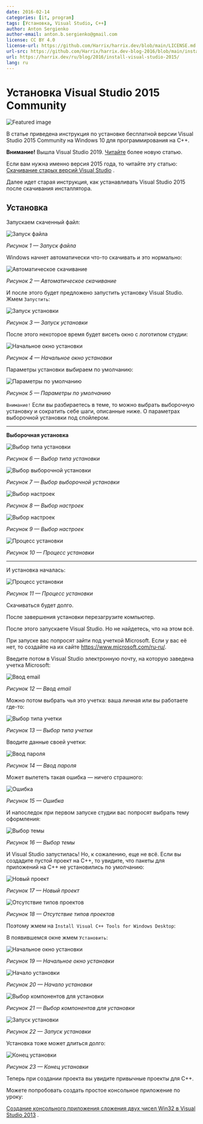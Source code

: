 ```yaml
---
date: 2016-02-14
categories: [it, program]
tags: [Установка, Visual Studio, C++]
author: Anton Sergienko
author-email: anton.b.sergienko@gmail.com
license: CC BY 4.0
license-url: https://github.com/Harrix/harrix.dev/blob/main/LICENSE.md
url-src: https://github.com/Harrix/harrix.dev-blog-2016/blob/main/install-visual-studio-2015/install-visual-studio-2015.md
url: https://harrix.dev/ru/blog/2016/install-visual-studio-2015/
lang: ru
---
```


# Установка Visual Studio 2015 Community

![Featured image](featured-image.svg)

В статье приведена инструкция по установке бесплатной версии Visual Studio 2015 Community на Windows 10 для программирования на C++.

**Внимание!** Вышла Visual Studio 2019. [Читайте](https://github.com/Harrix/harrix.dev-blog-2021/blob/main/install-visual-studio-2019/install-visual-studio-2019.md) <!-- https://harrix.dev/ru/blog/2021/install-visual-studio-2019/ --> более новую статью.

Если вам нужна именно версия 2015 года, то читайте эту статью: [Скачивание старых версий Visual Studio](https://github.com/Harrix/harrix.dev-blog-2018/blob/main/download-old-versions-vs/download-old-versions-vs.md) <!-- https://harrix.dev/ru/blog/2018/download-old-versions-vs/ -->.

Далее идет старая инструкция, как устанавливать Visual Studio 2015 после скачивания инсталлятора.

## Установка

Запускаем скаченный файл:

![Запуск файла](img/install_01.png)

_Рисунок 1 — Запуск файла_

Windows начнет автоматически что-то скачивать и это нормально:

![Автоматическое скачивание](img/install_02.png)

_Рисунок 2 — Автоматическое скачивание_

И после этого будет предложено запустить установку Visual Studio. Жмем `Запустить`:

![Запуск установки](img/install_03.png)

_Рисунок 3 — Запуск установки_

После этого некоторое время будет висеть окно с логотипом студии:

![Начальное окно установки](img/install_04.png)

_Рисунок 4 — Начальное окно установки_

Параметры установки выбираем по умолчанию:

![Параметры по умолчанию](img/install_05.png)

_Рисунок 5 — Параметры по умолчанию_

`Внимание!` Если вы разбираетесь в теме, то можно выбрать выборочную установку и сократить себе шаги, описанные ниже. О параметрах выборочной установки под спойлером.

---

**Выборочная установка** <!-- !details -->

![Выбор типа установки](img/custom-install_01.png)

_Рисунок 6 — Выбор типа установки_

![Выбор выборочной установки](img/custom-install_02.png)

_Рисунок 7 — Выбор выборочной установки_

![Выбор настроек](img/custom-install_03.png)

_Рисунок 8 — Выбор настроек_

![Выбор настроек](img/custom-install_04.png)

_Рисунок 9 — Выбор настроек_

![Процесс установки](img/custom-install_05.png)

_Рисунок 10 — Процесс установки_

---

И установка началась:

![Процесс установки](img/install_06.png)

_Рисунок 11 — Процесс установки_

Скачиваться будет долго.

После завершения установки перезагрузите компьютер.

После этого запускаете Visual Studio. Но не найдетесь, что на этом всё.

При запуске вас попросят зайти под учеткой Microsoft. Если у вас её нет, то создайте на их сайте <https://www.microsoft.com/ru-ru/>.

Введите потом в Visual Studio электронную почту, на которую заведена учетка Microsoft:

![Ввод email](img/sign-in_01.png)

_Рисунок 12 — Ввод email_

Можно потом выбрать чья это учетка: ваша личная или вы работаете где-то:

![Выбор типа учетки](img/sign-in_02.png)

_Рисунок 13 — Выбор типа учетки_

Вводите данные своей учетки:

![Ввод пароля](img/sign-in_03.png)

_Рисунок 14 — Ввод пароля_

Может вылететь такая ошибка — ничего страшного:

![Ошибка](img/sign-in_04.png)

_Рисунок 15 — Ошибка_

И напоследок при первом запуске студии вас попросят выбрать тему оформления:

![Выбор темы](img/design-theme.png)

_Рисунок 16 — Выбор темы_

И Visual Studio запустилась! Но, к сожалению, еще не всё. Если вы создадите пустой проект на C++, то увидите, что пакеты для приложений на C++ не установились по умолчанию:

![Новый проект](img/new-project_01.png)

_Рисунок 17 — Новый проект_

![Отсутствие типов проектов](img/new-project_02.png)

_Рисунок 18 — Отсутствие типов проектов_

Поэтому жмем на `Install Visual C++ Tools for Windows Desktop`:

В появившемся окне жмем `Установить`:

![Начальное окно установки](img/install-cpp-tools_01.png)

_Рисунок 19 — Начальное окно установки_

![Начало установки](img/install-cpp-tools_02.png)

_Рисунок 20 — Начало установки_

![Выбор компонентов для установки](img/install-cpp-tools_03.png)

_Рисунок 21 — Выбор компонентов для установки_

![Запуск установки](img/install-cpp-tools_04.png)

_Рисунок 22 — Запуск установки_

Установка тоже может длиться долго:

![Конец установки](img/install-cpp-tools_05.png)

_Рисунок 23 — Конец установки_

Теперь при создании проекта вы увидите привычные проекты для C++.

Можете попробовать создать простое консольное приложение по уроку:

[Создание консольного приложения сложения двух чисел Win32 в Visual Studio 2013](https://github.com/Harrix/harrix.dev-blog-2015/blob/main/add-2-num-vs-2013-console/add-2-num-vs-2013-console.md) <!-- https://harrix.dev/ru/blog/2015/add-2-num-vs-2013-console/ -->.
